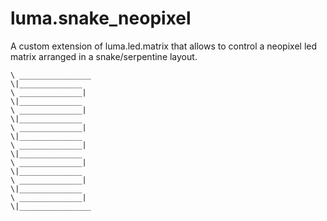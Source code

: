 # luma.snake_neopixel
 A custom extension of luma.led.matrix that allows to control a neopixel led matrix arranged in a snake/serpentine layout.
    
    \ ________________
    \|______________
    \ ______________|
    \|______________
    \ ______________|
    \|______________
    \ ______________|
    \|______________
    \ ______________|
    \|______________
    \ ______________|
    \|______________
    \ ______________|
    \|______________
    \ ______________|
    \|________________
